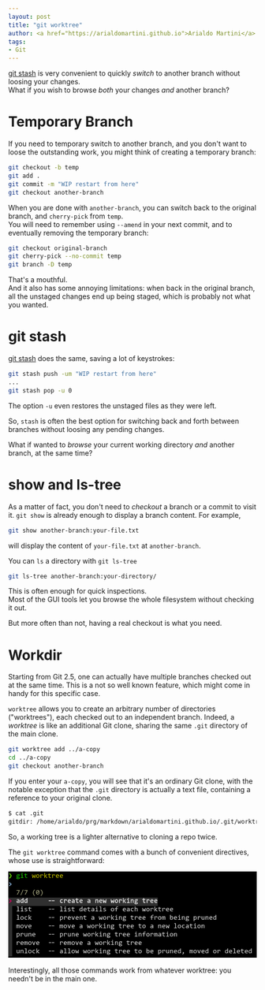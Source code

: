 ```yaml
---
layout: post
title: "git worktree"
author: <a href="https://arialdomartini.github.io">Arialdo Martini</a>
tags:
- Git
---
```

[git stash][git-stash] is very convenient to quickly *switch* to another branch without loosing your changes.<br/>
What if you wish to browse *both* your changes *and* another branch?

<!--more-->
# Temporary Branch
If you need to temporary switch to another branch, and you don't want to loose the outstanding work, you might think of creating a temporary branch:

```bash
git checkout -b temp
git add .
git commit -m "WIP restart from here"
git checkout another-branch
```

When you are done with `another-branch`, you can switch back to the original branch, and `cherry-pick` from `temp`.<br/>
You will need to remember using `--amend` in your next commit, and to eventually removing the temporary branch:

```bash
git checkout original-branch
git cherry-pick --no-commit temp
git branch -D temp
```

That's a mouthful.<br/>
And it also has some annoying limitations: when back in the original branch, all the unstaged changes end up being staged, which is probably not what you wanted.


# git stash
[git stash][git-stash] does the same, saving a lot of keystrokes:

```bash
git stash push -um "WIP restart from here"
...
git stash pop -u 0
```

The option `-u` even restores the unstaged files as they were left.

So, `stash` is often the best option for switching back and forth between branches without loosing any pending changes.

What if wanted to *browse* your current working directory *and* another branch, at the same time?


# show and ls-tree
As a matter of fact, you don't need to *checkout* a branch or a commit to visit it. `git show` is already enough to display a branch content. For example,

```bash
git show another-branch:your-file.txt
```

will display the content of `your-file.txt` at `another-branch`.

You can `ls` a directory with `git ls-tree`

```bash
git ls-tree another-branch:your-directory/
```
 
This is often enough for quick inspections.<br/> 
Most of the GUI tools let you browse the whole filesystem without checking it out. 
 
But more often than not, having a real checkout is what you need.


# Workdir
Starting from Git 2.5, one can actually have multiple branches checked out at the same time. This is a not so well known feature, which might come in handy for this specific case.

`worktree` allows you to create an arbitrary number of directories ("worktrees"), each checked out to an independent branch. Indeed, a *worktree* is like an additional Git clone, sharing the same `.git` directory of the main clone.


```bash
git worktree add ../a-copy
cd ../a-copy
git checkout another-branch
```

If you enter your `a-copy`, you will see that it's an ordinary Git clone, with the notable exception that the `.git` directory is actually a text file, containing a reference to your original clone. 

```bash
$ cat .git
gitdir: /home/arialdo/prg/markdown/arialdomartini.github.io/.git/worktrees/a-copy
```

So, a working tree is a lighter alternative to cloning a repo twice.

The `git worktree` command comes with a bunch of convenient directives, whose use is straightforward: 

![The available options in git-worktree](static/img/git-worktree/git-worktree.png)

Interestingly, all those commands work from whatever worktree: you needn't be in the main one.

[git-stash]: https://www.git-scm.com/docs/git-stash
